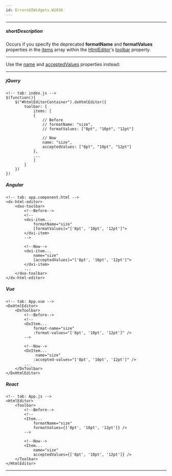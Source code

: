 ```yaml
---
id: ErrorsUIWidgets.W1016
---
```

---
##### shortDescription
Occurs if you specify the deprecated **formatName** and **formatValues** properties in the [items](/api-reference/_hidden/dxHtmlEditorToolbar/items '/Documentation/ApiReference/UI_Components/dxHtmlEditor/Configuration/toolbar/items/') array within the [HtmlEditor](/api-reference/10%20UI%20Components/dxHtmlEditor '/Documentation/ApiReference/UI_Components/dxHtmlEditor')'s [toolbar](/api-reference/10%20UI%20Components/dxHtmlEditor/1%20Configuration/toolbar '/Documentation/ApiReference/UI_Components/dxHtmlEditor/Configuration/toolbar/') property.

---

Use the [name](/api-reference/_hidden/dxHtmlEditorToolbarItem/name.md '/Documentation/ApiReference/UI_Components/dxHtmlEditor/Configuration/toolbar/items/#name') and [acceptedValues](/api-reference/_hidden/dxHtmlEditorToolbarItem/acceptedValues.md '/Documentation/ApiReference/UI_Components/dxHtmlEditor/Configuration/toolbar/items/#acceptedValues') properties instead:         

---
##### jQuery

    <!-- tab: index.js -->
    $(function(){
        $("#htmlEditorContainer").dxHtmlEditor({
            toolbar: {
                items: [
                {
                    // Before
                    // formatName: "size",
                    // formatValues: ["8pt", "10pt", "12pt"] 

                    // Now
                    name: "size",
                    acceptedValues: ["8pt", "10pt", "12pt"] 
                },
                ...
                ]
            }
        })
    })

##### Angular

    <!-- tab: app.component.html -->
    <dx-html-editor>
        <dxo-toolbar>
            <!--Before-->
            <!--
            <dxi-item... 
                formatName="size" 
                [formatValues]="['8pt', '10pt', '12pt']">
            </dxi-item>
            -->

            <!--Now-->
            <dxi-item... 
                name="size" 
                [acceptedValues]="['8pt', '10pt', '12pt']">
            </dxi-item>
            ...
        </dxo-toolbar>
    </dx-html-editor>

##### Vue

    <!-- tab: App.vue -->
    <DxHtmlEditor>
        <DxToolbar>
            <!--Before-->
            <!--
            <DxItem...
                format-name="size"
                :format-values="['8pt', '10pt', '12pt']" /> 
            -->

            <!--Now-->
            <DxItem...
                 name="size"
                :accepted-values="['8pt', '10pt', '12pt']" />
            ...
        </DxToolbar>
    </DxHtmlEditor>

##### React

    <!-- tab: App.js -->
    <HtmlEditor>
        <Toolbar>
            <!--Before-->
            <!--
            <Item...
                formatName="size"
                formatValues={['8pt', '10pt', '12pt']} />
            -->

            <!--Now-->
            <Item...
                name="size"
                acceptedValues={['8pt', '10pt', '12pt']} />
        </Toolbar>
    </HtmlEditor>

---
